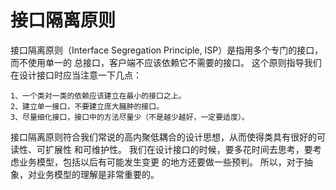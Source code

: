 # 接口隔离原则

接口隔离原则（Interface Segregation Principle, ISP）是指用多个专门的接口，而不使用单一的 总接口，客户端不应该依赖它不需要的接口。
这个原则指导我们在设计接口时应当注意一下几点： 
~~~~
1、一个类对一类的依赖应该建立在最小的接口之上。 
2、建立单一接口，不要建立庞大臃肿的接口。 
3、尽量细化接口，接口中的方法尽量少（不是越少越好，一定要适度）。 
~~~~
接口隔离原则符合我们常说的高内聚低耦合的设计思想，从而使得类具有很好的可读性、可扩展性 和可维护性。
我们在设计接口的时候，要多花时间去思考，要考虑业务模型，包括以后有可能发生变更 的地方还要做一些预判。
所以，对于抽象，对业务模型的理解是非常重要的。